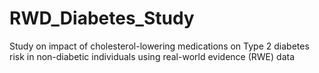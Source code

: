 # RWD_Diabetes_Study
Study on impact of cholesterol-lowering medications on Type 2 diabetes risk in non-diabetic individuals using real-world evidence (RWE) data
